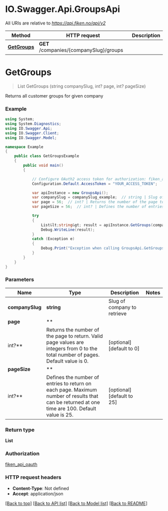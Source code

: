 # IO.Swagger.Api.GroupsApi

All URIs are relative to *https://api.fiken.no/api/v2*

Method | HTTP request | Description
------------- | ------------- | -------------
[**GetGroups**](GroupsApi.md#getgroups) | **GET** /companies/{companySlug}/groups |

<a name="getgroups"></a>

# **GetGroups**

> List<string> GetGroups (string companySlug, int? page, int? pageSize)



Returns all customer groups for given company

### Example

```csharp
using System;
using System.Diagnostics;
using IO.Swagger.Api;
using IO.Swagger.Client;
using IO.Swagger.Model;

namespace Example
{
    public class GetGroupsExample
    {
        public void main()
        {

            // Configure OAuth2 access token for authorization: fiken_api_oauth
            Configuration.Default.AccessToken = "YOUR_ACCESS_TOKEN";

            var apiInstance = new GroupsApi();
            var companySlug = companySlug_example;  // string | Slug of company to retrieve
            var page = 56;  // int? | Returns the number of the page to return. Valid page values are integers from 0 to the total number of pages. Default value is 0.  (optional)  (default to 0)
            var pageSize = 56;  // int? | Defines the number of entries to return on each page. Maximum number of results that can be returned at one time are 100. Default value is 25.  (optional)  (default to 25)

            try
            {
                List&lt;string&gt; result = apiInstance.GetGroups(companySlug, page, pageSize);
                Debug.WriteLine(result);
            }
            catch (Exception e)
            {
                Debug.Print("Exception when calling GroupsApi.GetGroups: " + e.Message );
            }
        }
    }
}
```

### Parameters

Name | Type | Description  | Notes
------------- | ------------- | ------------- | -------------
**companySlug** | **string**| Slug of company to retrieve |
**page** | **
int?**| Returns the number of the page to return. Valid page values are integers from 0 to the total number of pages. Default value is 0.  | [optional] [default to 0]
**pageSize** | **
int?**| Defines the number of entries to return on each page. Maximum number of results that can be returned at one time are 100. Default value is 25.  | [optional] [default to 25]

### Return type

**List<string>**

### Authorization

[fiken_api_oauth](../README.md#fiken_api_oauth)

### HTTP request headers

- **Content-Type**: Not defined
- **Accept**: application/json

[[Back to top]](#) [[Back to API list]](../README.md#documentation-for-api-endpoints) [[Back to Model list]](../README.md#documentation-for-models) [[Back to README]](../README.md)

